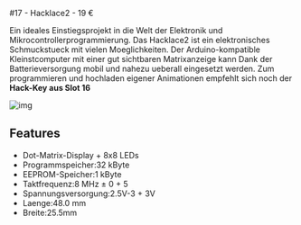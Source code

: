 [img]:https://github.com/zerocity/metalabAutomat/raw/master/17/1.jpg

#17 - Hacklace2 - 19 &euro;

Ein ideales Einstiegsprojekt in die Welt der Elektronik und Mikrocontrollerprogrammierung. Das Hacklace2 ist ein elektronisches Schmuckstueck mit vielen Moeglichkeiten. Der Arduino-kompatible Kleinstcomputer mit einer gut sichtbaren Matrixanzeige kann Dank der Batterieversorgung mobil und nahezu ueberall eingesetzt werden. Zum programmieren und hochladen eigener Animationen empfehlt sich noch der <strong>Hack-Key aus Slot 16</strong>

![img]

## Features
+ Dot-Matrix-Display + 8x8 LEDs
+ Programmspeicher:32 kByte
+ EEPROM-Speicher:1 kByte
+ Taktfrequenz:8 MHz ± 0 + 5
+ Spannungsversorgung:2.5V-3 + 3V
+ Laenge:48.0 mm
+ Breite:25.5mm
